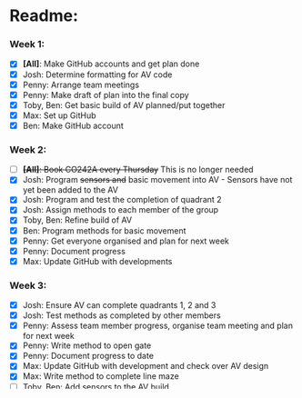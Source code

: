 # Readme:

### Week 1:

- [x] **[All]**: Make GitHub accounts and get plan done
- [x] Josh: Determine formatting for AV code
- [x] Penny: Arrange team meetings
- [x] Penny: Make draft of plan into the final copy
- [x] Toby, Ben: Get basic build of AV planned/put together
- [x] Max: Set up GitHub
- [x] Ben: Make GitHub account

### Week 2:

- [ ] ~~**[All]**: Book CO242A every Thursday~~ This is no longer needed
- [x] Josh: Program ~~sensors and~~ basic movement into AV - Sensors have not yet been added to the AV
- [x] Josh: Program and test the completion of quadrant 2
- [x] Josh: Assign methods to each member of the group
- [x] Toby, Ben: Refine build of AV
- [x] Ben: Program methods for basic movement
- [x] Penny: Get everyone organised and plan for next week
- [x] Penny: Document progress
- [x] Max: Update GitHub with developments

### Week 3:

- [x] Josh: Ensure AV can complete quadrants 1, 2 and 3
- [x] Josh: Test methods as completed by other members
- [x] Penny: Assess team member progress, organise team meeting and plan for next week
- [x] Penny: Write method to open gate
- [x] Penny: Document progress to date
- [x] Max: Update GitHub with development and check over AV design
- [x] Max: Write method to complete line maze
- [ ] Toby, Ben: Add sensors to the AV build
- [ ] Toby, Ben: Finish the AV build with all the required parts
- [ ] Toby: Write method to complete walled maze

### Week 4:

- [ ] Josh: Ensure AV can complete course, finalise and optimise code
- [ ] Penny: Assessing full team progress against expected results.
- [ ] Penny: Implement necessary changes. Bug testing and debugging code
- [ ] Max: Update GitHub with development and test AV thoroughly in maze
- [ ] Toby, Ben: Make adjustments and finalise AV build

### Week 5:

- [ ] **[All]**: Complete final test of AV - Five attempts and fifteen minutes to complete
- [ ] **[All]**: Put results in report

### Week 6:

- [ ] **[All]**: Continue writing report

### Week 7:

- [ ] **[All]**: Hand in report
